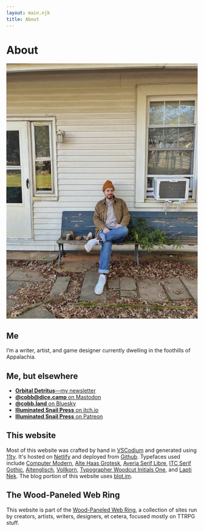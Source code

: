 ```yaml
---
layout: main.njk
title: About
---
```


# About

![A picture of me sitting on a wooden bench next to some pine tree trimmings.](/images/jacobwinter.jpg)

## Me

I’m a writer, artist, and game designer currently dwelling in the foothills of Appalachia.

## Me, but elsewhere

- [**Orbital Detritus**—my newsletter](https://buttondown.com/orbitaldetritus)
- [**@cobb@dice.camp** on Mastodon](https://dice.camp/@cobb)
- [**@cobb.land** on Bluesky](https://bsky.app/profile/cobb.land)
- [**Illuminated Snail Press** on itch.io](https://illuminatedsnail.itch.io/)
- [**Illuminated Snail Press** on Patreon](https://www.patreon.com/illuminatedsnail)

## This website

Most of this website was crafted by hand in [VSCodium](https://vscodium.com/) and generated using [11ty](https://www.11ty.dev/). It's hosted on [Netlify](https://www.netlify.com/) and deployed from [Github](https://github.com/jacobdensford/jacobdensford.com). Typefaces used include [Computer Modern](https://fontsinuse.com/typefaces/39120/computer-modern), [Alte Haas Grotesk](https://fontsinuse.com/typefaces/82632/alte-haas-grotesk), [Averia Serif Libre](http://iotic.com/averia/), [ITC Serif Gothic](https://fontsinuse.com/typefaces/1907/itc-serif-gothic), [Altenglisch](https://fontsinuse.com/search?terms=Altenglisch&page=1), [Vollkorn](https://vollkorn-typeface.com/), [Typographer Woodcut Initials One](https://www.1001fonts.com/typographerwoodcutinitialsone-font.html), and [Lapti Nek](https://aurekfonts.github.io/?font=LaptiNekAF). The blog portion of this website uses [blot.im](https://blot.im/).

## The Wood-Paneled Web Ring

This website is part of the [Wood-Paneled Web Ring](https://woodpaneled.org/), a collection of sites run by creators, artists, writers, designers, et cetera, focused mostly on TTRPG stuff.